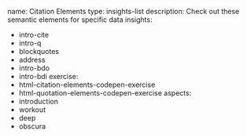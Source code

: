name: Citation Elements
type: insights-list
description: Check out these semantic elements for specific data
insights:
  - intro-cite
  - intro-q
  - blockquotes
  - address
  - intro-bdo
  - intro-bdi
exercise:
  - html-citation-elements-codepen-exercise
  - html-quotation-elements-codepen-exercise
aspects:
  - introduction
  - workout
  - deep
  - obscura
